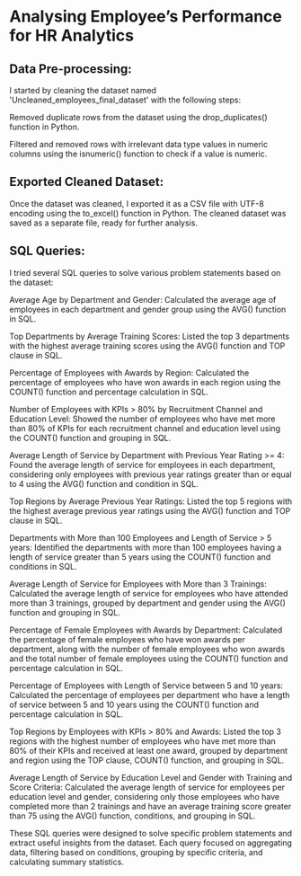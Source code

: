 # Analysing Employee’s Performance for HR Analytics

## Data Pre-processing:
I started by cleaning the dataset named 'Uncleaned_employees_final_dataset' with the following steps:

Removed duplicate rows from the dataset using the drop_duplicates() function in Python.

Filtered and removed rows with irrelevant data type values in numeric columns using the isnumeric() function to check if a value is numeric.
## Exported Cleaned Dataset:

Once the dataset was cleaned, I exported it as a CSV file with UTF-8 encoding using the to_excel() function in Python. The cleaned dataset was saved as a separate file, ready for further analysis.
## SQL Queries:
I tried several SQL queries to solve various problem statements based on the dataset:

Average Age by Department and Gender: Calculated the average age of employees in each department and gender group using the AVG() function in SQL.

Top Departments by Average Training Scores: Listed the top 3 departments with the highest average training scores using the AVG() function and TOP clause in SQL.

Percentage of Employees with Awards by Region: Calculated the percentage of employees who have won awards in each region using the COUNT() function and percentage calculation in SQL.

Number of Employees with KPIs > 80% by Recruitment Channel and Education Level: Showed the number of employees who have met more than 80% of KPIs for each recruitment channel and education level using the COUNT() function and grouping in SQL.

Average Length of Service by Department with Previous Year Rating >= 4: Found the average length of service for employees in each department, considering only employees with previous year ratings greater than or equal to 4 using the AVG() function and condition in SQL.

Top Regions by Average Previous Year Ratings: Listed the top 5 regions with the highest average previous year ratings using the AVG() function and TOP clause in SQL.

Departments with More than 100 Employees and Length of Service > 5 years: Identified the departments with more than 100 employees having a length of service greater than 5 years using the COUNT() function and conditions in SQL.

Average Length of Service for Employees with More than 3 Trainings: Calculated the average length of service for employees who have attended more than 3 trainings, grouped by department and gender using the AVG() function and grouping in SQL.

Percentage of Female Employees with Awards by Department: Calculated the percentage of female employees who have won awards per department, along with the number of female employees who won awards and the total number of female employees using the COUNT() function and percentage calculation in SQL.

Percentage of Employees with Length of Service between 5 and 10 years: Calculated the percentage of employees per department who have a length of service between 5 and 10 years using the COUNT() function and percentage calculation in SQL.

Top Regions by Employees with KPIs > 80% and Awards: Listed the top 3 regions with the highest number of employees who have met more than 80% of their KPIs and received at least one award, grouped by department and region using the TOP clause, COUNT() function, and grouping in SQL.

Average Length of Service by Education Level and Gender with Training and Score Criteria: Calculated the average length of service for employees per education level and gender, considering only those employees who have completed more than 2 trainings and have an average training score greater than 75 using the AVG() function, conditions, and grouping in SQL.

These SQL queries were designed to solve specific problem statements and extract useful insights from the dataset. Each query focused on aggregating data, filtering based on conditions, grouping by specific criteria, and calculating summary statistics.
